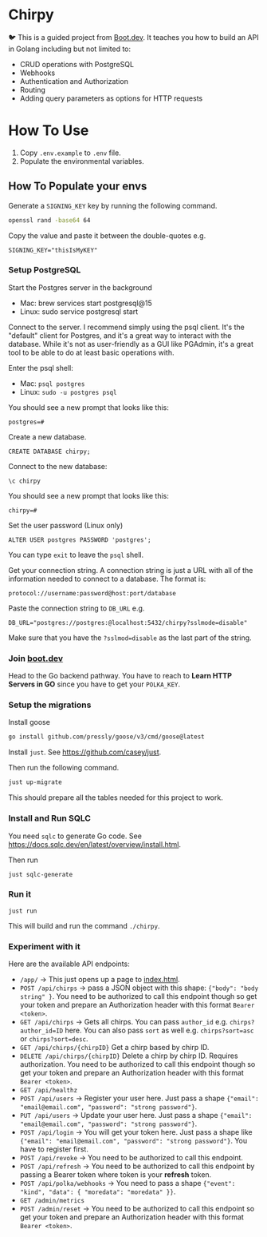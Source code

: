 # Chirpy

🐦 This is a guided project from [Boot.dev](https://boot.dev). It teaches you how to build an API in Golang including but not limited to:

- CRUD operations with PostgreSQL
- Webhooks
- Authentication and Authorization
- Routing
- Adding query parameters as options for HTTP requests

# How To Use

1. Copy `.env.example` to `.env` file.
2. Populate the environmental variables.

## How To Populate your envs

Generate a `SIGNING_KEY` key by running the following command.

```bash
openssl rand -base64 64
```

Copy the value and paste it between the double-quotes e.g.

```
SIGNING_KEY="thisIsMyKEY"
```

### Setup PostgreSQL

Start the Postgres server in the background
  - Mac: brew services start postgresql@15
  - Linux: sudo service postgresql start

Connect to the server. I recommend simply using the psql client. It's the "default" client for Postgres, and it's a great way to interact with the database. While it's not as user-friendly as a GUI like PGAdmin, it's a great tool to be able to do at least basic operations with.

Enter the psql shell:
  - Mac: `psql postgres`
  - Linux: `sudo -u postgres psql`

You should see a new prompt that looks like this:

```
postgres=#
```

Create a new database.

```
CREATE DATABASE chirpy;
```

Connect to the new database:

```
\c chirpy
```

You should see a new prompt that looks like this:

```
chirpy=#
```

Set the user password (Linux only)

```
ALTER USER postgres PASSWORD 'postgres';
```

You can type `exit` to leave the `psql` shell.

Get your connection string. A connection string is just a URL with all of
the information needed to connect to a database. The format is:

```
protocol://username:password@host:port/database
```

Paste the connection string to `DB_URL` e.g.

```
DB_URL="postgres://postgres:@localhost:5432/chirpy?sslmode=disable"
```

Make sure that you have the `?sslmod=disable` as the last part of the string.

### Join [boot.dev](https://www.boot.dev/)

Head to the Go backend pathway. You have to reach to **Learn HTTP Servers in GO** since
you have to get your `POLKA_KEY`.

### Setup the migrations

Install goose

```bash
go install github.com/pressly/goose/v3/cmd/goose@latest
```

Install `just`. See <https://github.com/casey/just>.

Then run the following command.

```bash
just up-migrate
```

This should prepare all the tables needed for this project to work.

### Install and Run SQLC

You need `sqlc` to generate Go code. See <https://docs.sqlc.dev/en/latest/overview/install.html>.

Then run

```
just sqlc-generate
```

### Run it

```
just run
```

This will build and run the command `./chirpy`.

### Experiment with it

Here are the available API endpoints:

- `/app/` -> This just opens up a page to [index.html](./index.html).
- `POST /api/chirps` -> pass a JSON object with this shape: `{"body": "body string" }`. You need to be authorized to call this endpoint though so get your token and prepare an Authorization header with this format `Bearer <token>`.
- `GET /api/chirps` -> Gets all chirps. You can pass `author_id` e.g. `chirps?author_id=ID` here. You can also pass `sort` as well e.g. `chirps?sort=asc` or `chirps?sort=desc`.
- `GET /api/chirps/{chirpID}` Get a chirp based by chirp ID.
- `DELETE /api/chirps/{chirpID}` Delete a chirp by chirp ID. Requires authorization. You need to be authorized to call this endpoint though so get your token and prepare an Authorization header with this format `Bearer <token>`.
- `GET /api/healthz`
- `POST /api/users` -> Register your user here. Just pass a shape `{"email": "email@email.com", "password": "strong password"}`.
- `PUT /api/users` -> Update your user here. Just pass a shape `{"email": "email@email.com", "password": "strong password"}`.
- `POST /api/login` -> You will get your token here. Just pass a shape like `{"email": "email@email.com", "password": "strong password"}`. You have to register first.
- `POST /api/revoke` -> You need to be authorized to call this endpoint.
- `POST /api/refresh` -> You need to be authorized to call this endpoint by passing a Bearer token where token is your **refresh** token.
- `POST /api/polka/webhooks` -> You need to pass a shape `{"event": "kind", "data": { "moredata": "moredata" }}`.
- `GET /admin/metrics`
- `POST /admin/reset` -> You need to be authorized to call this endpoint so get your token and prepare an Authorization header with this format `Bearer <token>`.

